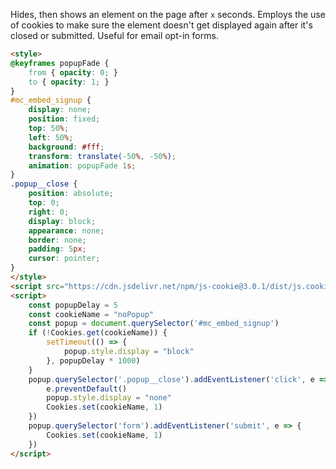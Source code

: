 Hides, then shows an element on the page after `x` seconds. Employs the use of cookies to make sure the element doesn't get displayed again after it's closed or submitted. Useful for email opt-in forms.

```html
<style>
@keyframes popupFade {
	from { opacity: 0; }
	to { opacity: 1; }
}
#mc_embed_signup {
	display: none;
	position: fixed;
	top: 50%;
	left: 50%;
	background: #fff;
	transform: translate(-50%, -50%);
	animation: popupFade 1s;
}
.popup__close {
	position: absolute;
	top: 0;
	right: 0;
	display: block;
	appearance: none;
	border: none;
	padding: 5px;
	cursor: pointer;
}
</style>
<script src="https://cdn.jsdelivr.net/npm/js-cookie@3.0.1/dist/js.cookie.min.js"></script>
<script>  
	const popupDelay = 5
	const cookieName = "noPopup"
	const popup = document.querySelector('#mc_embed_signup')
	if (!Cookies.get(cookieName)) {
		setTimeout(() => {
			popup.style.display = "block"
		}, popupDelay * 1000)
	}
	popup.querySelector('.popup__close').addEventListener('click', e => {
		e.preventDefault()
		popup.style.display = "none"
		Cookies.set(cookieName, 1)
	})
	popup.querySelector('form').addEventListener('submit', e => {
		Cookies.set(cookieName, 1)
	})
</script>
```
